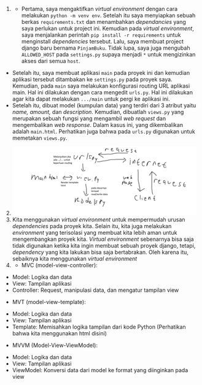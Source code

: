 1. - Pertama, saya mengaktifkan _virtual environment_ dengan cara melakukan `python -m venv env`. Setelah itu saya menyiapkan sebuah berkas `requirements.txt` dan menambahkan _dependancies_ yang saya perlukan untuk project ini. Kemudian pada _virtual environment_, saya menjalankan perintah `pip install -r requirements` untuk menginstall _dependencies_ tersebut. Lalu, saya membuat project django baru bernama `PinjamBuku`. Tidak lupa, saya juga mengubah `ALLOWED_HOST` pada `settings.py` supaya menjadi `*` untuk mengizinkan akses dari semua `host`.
- Setelah itu, saya membuat aplikasi `main` pada proyek ini dan kemudian aplikasi tersebut ditambakan ke `settings.py` pada proyek saya. Kemudian, pada `main` saya melakukan konfigurasi routing URL aplikasi main. Hal ini dilakukan dengan cara mengedit `urls.py`. Hal ini dilakukan agar kita dapat melakukan `.../main` untuk pergi ke aplikasi ini.
- Setelah itu, dibuat model (kumpulan data) yang terdiri dari 3 atribut yaitu _name, amount,_ dan _description_. Kemudian, dibuatlah `views.py` yang merupakan sebuah fungsi yang mengambil _web request_ dan mengembalikan _web response_. Dalam kasus ini, yang dikembalikan adalah `main.html`. Perhatikan juga bahwa pada `urls.py` digunakan untuk memetakan `views.py`.
2. ![Berikut adalah gambarnya](Tugas2_bagan.png)
3. Kita menggunakan _virtual environment_ untuk mempermudah urusan _dependencies_ pada proyek kita. Selain itu, kita juga melakukan _environment_ yang terisolasi yang membuat kita lebih aman untuk mengembangkan proyek kita. _Virtual environment_ sebenarnya bisa saja tidak digunakan ketika kita ingin membuat sebuah proyek django, tetapi, _dependency_ yang kita lakukan bisa saja bertabrakan. Oleh karena itu, sebaiknya kita menggunakan _virtual environment_
4. - MVC (model-view-controller):
* Model: Logika dan data
* View: Tampilan aplikasi
* Controller: Request, manipulasi data, dan mengatur tampilan view
- MVT (model-view-template):
* Model: Logika dan data
* View: Tampilan aplikasi
* Template: Memisahkan logika tampilan dari kode Python (Perhatikan bahwa kita menggunakan html disini)
- MVVM (Model-View-ViewModel):
* Model: Logika dan data
* View: Tampilan aplikasi
* ViewModel: Konversi data dari model ke format yang diinginkan pada view